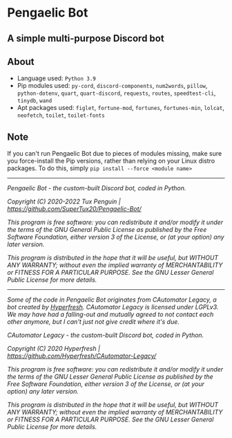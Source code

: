 # Pengaelic Bot

## A simple multi-purpose Discord bot

## About

- Language used: `Python 3.9`
- Pip modules used: `py-cord`, `discord-components`, `num2words`, `pillow`, `python-dotenv`, `quart`, `quart-discord`, `requests`, `routes`, `speedtest-cli`, `tinydb`, `wand`
- Apt packages used: `figlet`, `fortune-mod`, `fortunes`, `fortunes-min`, `lolcat`, `neofetch`, `toilet`, `toilet-fonts`

## Note

If you can't run Pengaelic Bot due to pieces of modules missing, make sure you force-install the Pip versions, rather than relying on your Linux distro packages.
To do this, simply `pip install --force <module name>`

---

_Pengaelic Bot - the custom-built Discord bot, coded in Python._

_Copyright (C) 2020-2022 Tux Penguin | <https://github.com/SuperTux20/Pengaelic-Bot/>_

_This program is free software: you can redistribute it and/or modify it under the terms of the GNU General Public License as published by the Free Software Foundation, either version 3 of the License, or (at your option) any later version._

_This program is distributed in the hope that it will be useful, but WITHOUT ANY WARRANTY; without even the implied warranty of MERCHANTABILITY or FITNESS FOR A PARTICULAR PURPOSE. See the GNU Lesser General Public License for more details._

---

_Some of the code in Pengaelic Bot originates from CAutomator Legacy, a bot created by [Hyperfresh](https://github.com/Hyperfresh). CAutomator Legacy is licensed under LGPLv3. We may have had a falling-out and mutually agreed to not contact each other anymore, but I can't just not give credit where it's due._

_CAutomator Legacy - the custom-built Discord bot, coded in Python._

_Copyright (C) 2020 Hyperfresh | <https://github.com/Hyperfresh/CAutomator-Legacy/>_

_This program is free software: you can redistribute it and/or modify it under the terms of the GNU Lesser General Public License as published by the Free Software Foundation, either version 3 of the License, or (at your option) any later version._

_This program is distributed in the hope that it will be useful, but WITHOUT ANY WARRANTY; without even the implied warranty of MERCHANTABILITY or FITNESS FOR A PARTICULAR PURPOSE. See the GNU Lesser General Public License for more details._
